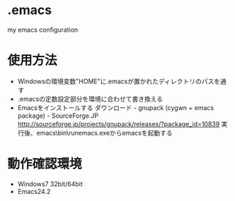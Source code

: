 .emacs
======

my emacs configuration


# 使用方法
+ Windowsの環境変数"HOME"に.emacsが置かれたディレクトリのパスを通す
+ .emacsの定数設定部分を環境に合わせて書き換える
+ Emacsをインストールする
   ダウンロード - gnupack (cygwn + emacs package) - SourceForge.JP
   http://sourceforge.jp/projects/gnupack/releases/?package_id=10839
   実行後、emacs\bin\runemacs.exeからemacsを起動する


# 動作確認環境
- Windows7 32bit/64bit
- Emacs24.2


